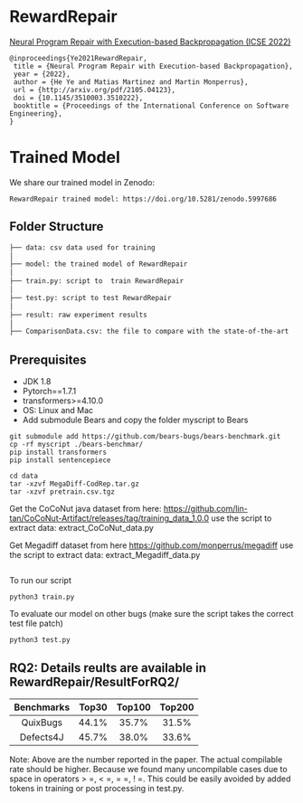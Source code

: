 # RewardRepair
[Neural Program Repair with Execution-based Backpropagation (ICSE 2022)](http://arxiv.org/pdf/2105.04123)

```
@inproceedings{Ye2021RewardRepair,
 title = {Neural Program Repair with Execution-based Backpropagation},
 year = {2022},
 author = {He Ye and Matias Martinez and Martin Monperrus},
 url = {http://arxiv.org/pdf/2105.04123},
 doi = {10.1145/3510003.3510222},
 booktitle = {Proceedings of the International Conference on Software Engineering},
}

```

# Trained Model
We share our trained model in Zenodo:
```
RewardRepair trained model: https://doi.org/10.5281/zenodo.5997686
```
 


## Folder Structure
 ```bash
 ├── data: csv data used for training
 │ 
 ├── model: the trained model of RewardRepair
 │
 ├── train.py: script to  train RewardRepair
 │
 ├── test.py: script to test RewardRepair
 │
 ├── result: raw experiment results
 │
 ├── ComparisonData.csv: the file to compare with the state-of-the-art
 
```

## Prerequisites

* JDK 1.8
* Pytorch==1.7.1
* transformers>=4.10.0
* OS: Linux and Mac
* Add submodule Bears and copy the folder myscript to Bears


```
git submodule add https://github.com/bears-bugs/bears-benchmark.git
cp -rf myscript ./bears-benchmar/
pip install transformers
pip install sentencepiece
```

```
cd data
tar -xzvf MegaDiff-CodRep.tar.gz
tar -xzvf pretrain.csv.tgz
```
Get the CoCoNut java dataset from here: https://github.com/lin-tan/CoCoNut-Artifact/releases/tag/training_data_1.0.0
use the script to extract data: extract_CoCoNut_data.py

Get Megadiff dataset from here https://github.com/monperrus/megadiff
use the script to extract data: extract_Megadiff_data.py

```
```
To run our script
```
python3 train.py
```

To evaluate our model on other bugs (make sure the script takes the correct test file patch)
```
python3 test.py
```



## RQ2: Details reults are available in RewardRepair/ResultForRQ2/
| Benchmarks | Top30 | Top100 | Top200 |
| :---: | :---: | :---: |:---: |
| QuixBugs | 44.1% | 35.7% | 31.5%|
| Defects4J | 45.7% | 38.0% |33.6%|

Note: Above are the number reported in the paper. The actual compilable rate should be higher. Because we found many uncompilable cases due to space in  operators > =, < =, = =, ! =.
This could be easily avoided by added tokens in training or post processing in test.py.
